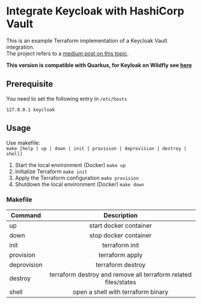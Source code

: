 # Integrate Keycloak with HashiCorp Vault

This is an example Terraform implementation of a Keycloak Vault integration.<br/> 
The project refers to a [medium post on this topic](https://pascal-euhus.medium.com/integrate-keycloak-with-hashicorp-vault-5264a873dd2f).

**This version is compatible with Quarkus, for Keyloak on Wildfly see [here](https://github.com/PacoVK/keycloak-vault/releases/tag/legacy-wildfly)**

## Prerequisite
You need to set the following entry in ``/etc/hosts``
```text
127.0.0.1 keycloak
```

## Usage
Use makefile: <br/>
```make [help | up | down | init | provision | deprovision | destroy | shell]```

1. Start the local environment (Docker) ````make up````
2. Initialize Terraform  ````make init````
3. Apply the Terraform configuration ````make provision````
4. Shutdown the local environment (Docker) ````make down````

### Makefile 
| Command        | Description           |
| ------------- |:-------------:|
| up      | start docker container |
| down      | stop docker container      |
| init | terraform init    |
| provision | terraform apply     |
| deprovision | terraform destroy     |
| destroy |  terraform destroy and remove all terraform related files/states   |
| shell | open a shell with terraform binary  |
